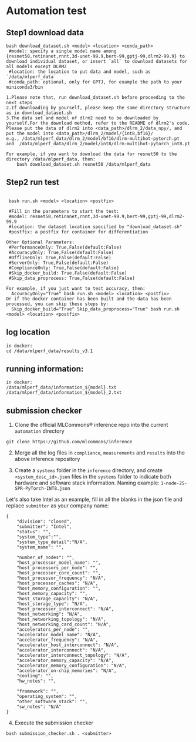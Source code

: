 # Automation test

## Step1 download data

```
bash download_dataset.sh <model> <location> <conda_path>
 #model: specify a single model name among {resnet50,retinanet,rnnt,3d-unet-99.9,bert-99,gptj-99,dlrm2-99.9} to download individual dataset, or insert `all` to download datasets for all models except DLRM2
 #location: the location to put data and model, such as `/data/mlperf_data`
 #conda_path: optional, only for GPTJ, for example the path to your miniconda3/bin

1.Please note that, run download_dataset.sh before proceeding to the next steps
2.If downloading by yourself, please keep the same directory structure as in download_dataset.sh
3.The data set and model of dlrm2 need to be downloaded by yourself.For the download method, refer to the README of dlrm2's code.
Please put the data of dlrm2 into <data_path>/dlrm_2/data_npy/, and put the model into <data_path>/dlrm_2/model/{int8,bf16}/
e.g., /data/mlperf_data/dlrm_2/model/bf16/dlrm-multihot-pytorch.pt   and  /data/mlperf_data/dlrm_2/model/int8/dlrm-multihot-pytorch_int8.pt

For example, if you want to download the data for resnet50 to the directory /data/mlperf_data, then:
    bash download_dataset.sh resnet50 /data/mlperf_data

```

## Step2 run test

```

 bash run.sh <model> <location> <postfix>
  
 #Fill in the parameters to start the test:
 #model: resnet50,retinanet,rnnt,3d-unet-99.9,bert-99,gptj-99,dlrm2-99.9
 #location: the dataset location specified by "download_dataset.sh"
 #postfix: a postfix for container for differentiation

Other Optional Parameters:
 #PerformanceOnly: True,False(default:False)
 #AccuracyOnly: True,False(default:False)
 #OfflineOnly: True,False(default:False)
 #ServerOnly: True,False(default:False)
 #ComplianceOnly: True,False(default:False)
 #Skip_docker_build: True,False(default:False)
 #Skip_data_proprocess: True,False(default:False)

For example, if you just want to test accuracy, then:
  AccuracyOnly="True" bash run.sh <model> <location> <postfix>
Or if the docker container has been built and the data has been processed, you can skip these steps by:
  Skip_docker_build="True" Skip_data_proprocess="True" bash run.sh <model> <location> <postfix>

```

## log location

```
in docker:
cd /data/mlperf_data/results_v3.1

```

## running information:

```
in docker:
/data/mlperf_data/information_${model}.txt
/data/mlperf_data/information_${model}_2.txt
```

## submission checker
1. Clone the official MLCommons® inference repo into the current `automation` directory

```
git clone https://github.com/mlcommons/inference
```

2. Merge all the log files in `compliance`, `measurements` and `results` into the above inference repository

3. Create a `systems` folder in the `inference` directory, and create `<system_desc_id>.json` files in the `systems` folder to indicate both hardware and software stack information. Naming example: `1-node-2S-SPR-PyTorch-INT8.json`

Let's also take Intel as an example, fill in all the blanks in the json file and replace `submitter` as your company name:


```
{
    "division": "closed",
    "submitter": "Intel",
    "status": "",
    "system_type":"",
    "system_type_detail":"N/A",
    "system_name": "",

    "number_of_nodes": "",
    "host_processor_model_name": "",
    "host_processors_per_node": "",
    "host_processor_core_count": "",
    "host_processor_frequency": "N/A",
    "host_processor_caches": "N/A",
    "host_memory_configuration": "",
    "host_memory_capacity": "",
    "host_storage_capacity": "N/A",
    "host_storage_type": "N/A",
    "host_processor_interconnect": "N/A",
    "host_networking": "N/A",
    "host_networking_topology": "N/A",
    "host_networking_card_count": "N/A",
    "accelerators_per_node": "",
    "accelerator_model_name": "N/A",
    "accelerator_frequency": "N/A",
    "accelerator_host_interconnect": "N/A",
    "accelerator_interconnect": "N/A",
    "accelerator_interconnect_topology": "N/A",
    "accelerator_memory_capacity": "N/A",
    "accelerator_memory_configuration": "N/A",
    "accelerator_on-chip_memories": "N/A",
    "cooling": "",
    "hw_notes": "",

    "framework": "",
    "operating_system": "",
    "other_software_stack": "",
    "sw_notes": "N/A"
}
```

4. Execute the submission checker

```
bash submission_checker.sh . <submitter> 
```
